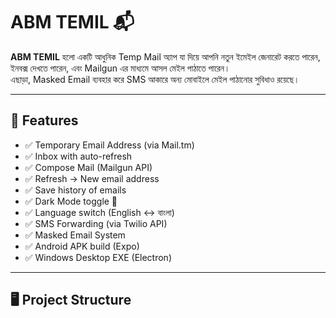 # ABM TEMIL 📬

**ABM TEMIL** হলো একটি আধুনিক Temp Mail অ্যাপ যা দিয়ে আপনি নতুন ইমেইল জেনারেট করতে পারেন, ইনবক্স দেখতে পারেন, এবং Mailgun এর মাধ্যমে আসল মেইল পাঠাতে পারেন।  
এছাড়া, Masked Email ব্যবহার করে SMS আকারে অন্য মোবাইলে মেইল পাঠানোর সুবিধাও রয়েছে।

---

## 🚀 Features

- ✅ Temporary Email Address (via Mail.tm)
- ✅ Inbox with auto-refresh
- ✅ Compose Mail (Mailgun API)
- ✅ Refresh → New email address
- ✅ Save history of emails
- ✅ Dark Mode toggle 🌙
- ✅ Language switch (English ↔ বাংলা)
- ✅ SMS Forwarding (via Twilio API)
- ✅ Masked Email System
- ✅ Android APK build (Expo)
- ✅ Windows Desktop EXE (Electron)

---

## 🖥 Project Structure

